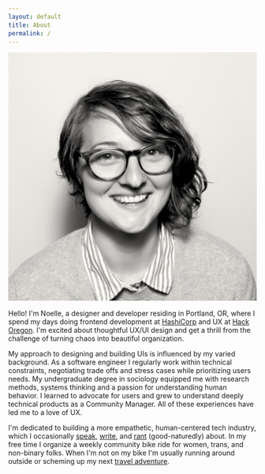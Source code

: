 ```yaml
---
layout: default
title: About
permalink: /
---
```


<img src="img/ndaley_bw.jpg" class="me" alt="Noelle Daley headshot">

Hello! I'm Noelle, a designer and developer residing in Portland, OR, where I spend my days doing frontend development at [HashiCorp](https://www.hashicorp.com/) and UX at [Hack Oregon](http://www.hackoregon.org/). I'm excited about thoughtful UX/UI design and get a thrill from the challenge of turning chaos into beautiful organization.  

My approach to designing and building UIs is influenced by my varied background. As a software engineer I regularly work within technical constraints, negotiating trade offs and stress cases while prioritizing users needs. My undergraduate degree in sociology equipped me with research methods, systems thinking and a passion for understanding human behavior. I learned to advocate for users and grew to understand deeply technical products as a Community Manager. All of these experiences have led me to a love of UX.

I'm dedicated to building a more empathetic, human-centered tech industry, which I occasionally [speak](http://opensourcebridge.org/sessions/1763), [write](/blog/), and [rant](https://youtu.be/Eg8-tf7VFuQ) (good-naturedly) about. In my free time I organize a weekly community bike ride for women, trans, and non-binary folks. When I'm not on my bike I'm usually running around outside or scheming up my next [travel adventure](https://drive.google.com/open?id=1muxaKlQ9ndnV7dptPwHesS8o89w&usp=sharing).
